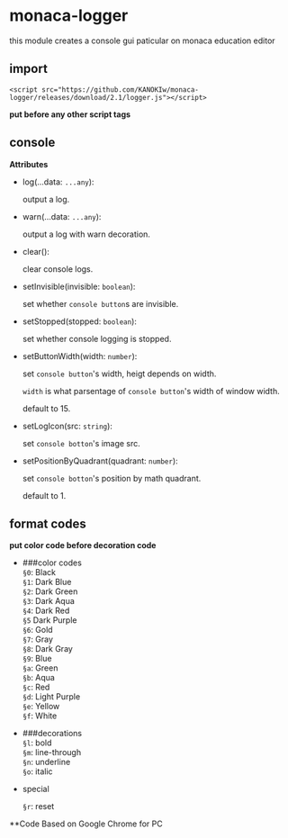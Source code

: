 # monaca-logger
this module creates a console gui paticular on monaca education editor

## import
`<script src="https://github.com/KANOKIw/monaca-logger/releases/download/2.1/logger.js"></script>`

__put before any other script tags__

## console
**Attributes**
 * log(...data: `...any`):
   
    output a log.
 * warn(...data: `...any`):
   
    output a log with warn decoration.
 * clear():
   
    clear console logs.
 * setInvisible(invisible: `boolean`):
   
    set whether `console button`s are invisible.
 * setStopped(stopped: `boolean`):
   
    set whether console logging is stopped.
 * setButtonWidth(width: `number`):
   
    set `console button`'s width, heigt depends on width.

    `width` is what parsentage of `console button`'s width of window width.

    default to 15.
 * setLogIcon(src: `string`):
   
    set `console botton`'s image src.
 * setPositionByQuadrant(quadrant: `number`):
   
    set `console botton`'s position by math quadrant.
   
    default to 1.

## format codes
 **put color code before decoration code**
 * ###color codes  
   `§0`: Black  
   `§1`: Dark Blue  
   `§2`: Dark Green  
   `§3`: Dark Aqua  
   `§4`: Dark Red  
   `§5` Dark Purple  
   `§6`: Gold  
   `§7`: Gray  
   `§8`: Dark Gray  
   `§9`: Blue  
   `§a`: Green  
   `§b`: Aqua  
   `§c`: Red  
   `§d`: Light Purple  
   `§e`: Yellow  
   `§f`: White  

 * ###decorations  
   `§l`: bold  
   `§m`: line-through  
   `§n`: underline  
   `§o`: italic  

 * special
   
   `§r`: reset
   

**Code Based on Google Chrome for PC
